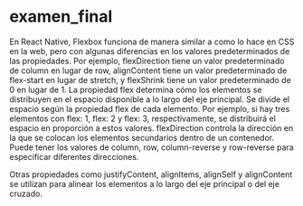 # examen_final

En React Native, Flexbox funciona de manera similar a como lo hace en CSS en la web, pero con algunas diferencias en los valores predeterminados de las propiedades. Por ejemplo, flexDirection tiene un valor predeterminado de column en lugar de row, alignContent tiene un valor predeterminado de flex-start en lugar de stretch, y flexShrink tiene un valor predeterminado de 0 en lugar de 1.
La propiedad flex determina cómo los elementos se distribuyen en el espacio disponible a lo largo del eje principal. Se divide el espacio según la propiedad flex de cada elemento. Por ejemplo, si hay tres elementos con flex: 1, flex: 2 y flex: 3, respectivamente, se distribuirá el espacio en proporción a estos valores.
flexDirection controla la dirección en la que se colocan los elementos secundarios dentro de un contenedor. Puede tener los valores de column, row, column-reverse y row-reverse para especificar diferentes direcciones.

Otras propiedades como justifyContent, alignItems, alignSelf y alignContent se utilizan para alinear los elementos a lo largo del eje principal o del eje cruzado.
